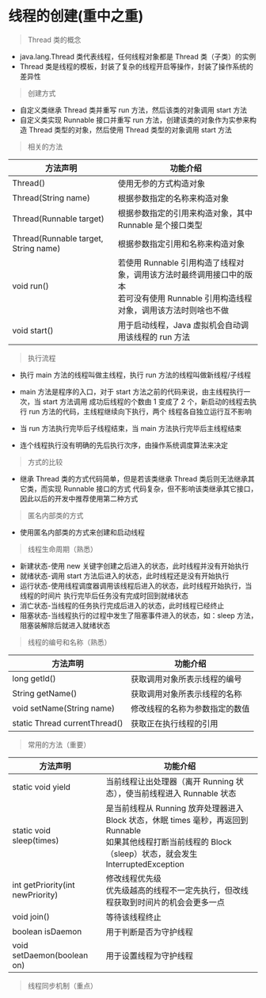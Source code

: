 # 线程的创建(重中之重)

> Thread 类的概念

* java.lang.Thread 类代表线程，任何线程对象都是 Thread 类（子类）的实例
* Thread 类是线程的模板，封装了复杂的线程开启等操作，封装了操作系统的差异性

> 创建方式

* 自定义类继承 Thread 类并重写 run 方法，然后该类的对象调用 start 方法
* 自定义类实现 Runnable 接口并重写 run 方法，创建该类的对象作为实参来构造
  Thread 类型的对象，然后使用 Thread 类型的对象调用 start 方法
  
> 相关的方法

|方法声明|功能介绍|
|---|----|
|Thread()|使用无参的方式构造对象|
|Thread(String name)|根据参数指定的名称来构造对象|
|Thread(Runnable target)|根据参数指定的引用来构造对象，其中 Runnable 是个接口类型|
|Thread(Runnable target, String name)|根据参数指定引用和名称来构造对象|
|void run()|若使用 Runnable 引用构造了线程对象，调用该方法时最终调用接口中的版本<br>若可没有使用 Runnable 引用构造线程对象，调用该方法时则啥也不做|
|void start()|用于启动线程，Java 虚拟机会自动调用该线程的 run 方法|


> 执行流程

* 执行 main 方法的线程叫做主线程，执行 run 方法的线程叫做新线程/子线程

* main 方法是程序的入口，对于 start 方法之前的代码来说，由主线程执行一次，当 start 方法调用
  成功后线程的个数由 1 变成了 2 个，新启动的线程去执行 run 方法的代码，主线程继续向下执行，两个
  线程各自独立运行互不影响
  
* 当 run 方法执行完毕后子线程结束，当 main 方法执行完毕后主线程结束

* 连个线程执行没有明确的先后执行次序，由操作系统调度算法来决定

> 方式的比较

* 继承 Thread 类的方式代码简单，但是若该类继承 Thread 类后则无法继承其它类，而实现 Runnable 接口的方式
  代码复杂，但不影响该类继承其它接口，因此以后的开发中推荐使用第二种方式
  
> 匿名内部类的方式

* 使用匿名内部类的方式来创建和启动线程

> 线程生命周期（熟悉）

* 新建状态-使用 new 关键字创建之后进入的状态，此时线程并没有开始执行
* 就绪状态-调用 start 方法后进入的状态，此时线程还是没有开始执行
* 运行状态-使用线程调度器调用该线程后进入的状态，此时线程开始执行，当线程的时间片
  执行完毕后任务没有完成时回到就绪状态
* 消亡状态-当线程的任务执行完成后进入的状态，此时线程已经终止
* 阻塞状态-当线程执行的过程中发生了阻塞事件进入的状态，如：sleep 方法，
  阻塞装解除后就进入就绪状态
  
> 线程的编号和名称（熟悉）

|方法声明|功能介绍|
|---|---|
|long getId()|获取调用对象所表示线程的编号|
|String getName()|获取调用对象所表示线程的名称|
|void setName(String name)|修改线程的名称为参数指定的数值|
|static Thread currentThread()|获取正在执行线程的引用|

> 常用的方法（重要）

|方法声明|功能介绍|
|---|---|
|static void yield|当前线程让出处理器（离开 Running 状态），使当前线程进入 Runnable 状态|
|static void sleep(times)|是当前线程从 Running 放弃处理器进入 Block 状态，休眠 times 毫秒，再返回到 Runnable <br>如果其他线程打断当前线程的 Block（sleep）状态，就会发生 InterruptedException|
|int getPriority(int newPriority)|修改线程优先级<br>优先级越高的线程不一定先执行，但改线程获取到时间片的机会会更多一点| 
|void join()|等待该线程终止|
|boolean isDaemon|用于判断是否为守护线程|
|void setDaemon(boolean on)|用于设置线程为守护线程|


> 线程同步机制（重点）


